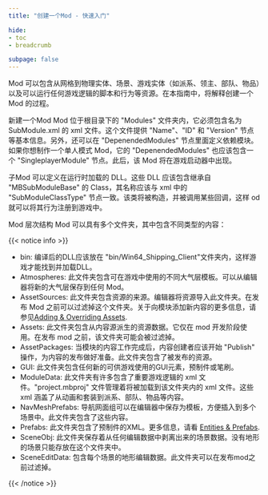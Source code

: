 ```yaml
---
title: "创建一个Mod - 快速入门"

hide: 
- toc
- breadcrumb

subpage: false
---
```


Mod 可以包含从网格到物理实体、场景、游戏实体（如派系、领主、部队、物品）以及可以运行任何游戏逻辑的脚本和行为等资源。在本指南中，将解释创建一个 Mod 的过程。

新建一个Mod
Mod 位于根目录下的 "Modules" 文件夹内，它必须包含名为 SubModule.xml 的 xml 文件。这个文件提供 "Name"、"ID" 和 "Version" 节点等基本信息。另外，还可以在 "DepenendedModules" 节点里面定义依赖模块。如果你想制作一个单人模式 Mod，它的 "DepenendedModules" 也应该包含一个 "SingleplayerModule" 节点。此后，该 Mod 将在游戏启动器中出现。

子Mod 可以定义在运行时加载的 DLL。这些 DLL 应该包含继承自 "MBSubModuleBase" 的 Class，其名称应该与 xml 中的 "SubModuleClassType" 节点一致。该类将被构造，并被调用某些回调，这样 od 就可以将其行为注册到游戏中。

Mod 层次结构
Mod 可以具有多个文件夹，其中包含不同类型的内容：

{{< notice info >}}

* bin: 编译后的DLL应该放在 "bin/Win64_Shipping_Client"文件夹内，这样游戏才能找到并加载DLL。
* Atmospheres: 此文件夹包含可在游戏中使用的不同大气层模板。可以从编辑器将新的大气层保存到任何 Mod。
* AssetSources: 此文件夹包含资源的来源。编辑器将资源导入此文件夹。在发布 Mod 之前可以过滤掉这个文件夹。关于向模块添加新内容的更多信息，请参见[Adding & Overriding Assets]().
* Assets: 此文件夹包含从内容源派生的资源数据。它仅在 mod 开发阶段使用。在发布 mod 之前，该文件夹可能会被过滤掉。
* AssetPackages: 当模块的内容工作完成后，内容创建者应该开始 "Publish" 操作，为内容的发布做好准备。此文件夹包含了被发布的资源。
* GUI: 此文件夹包含任何新的可供游戏使用的GUI元素，预制件或笔刷。
* ModuleData: 此文件夹有许多包含了重要游戏逻辑的 xml 文件。"project.mbproj" 文件管理着将被加载到该文件夹内的 xml 文件。这些 xml 涵盖了从动画和套装到派系、部队、物品等内容。
* NavMeshPrefabs: 导航网面组可以在编辑器中保存为模板，方便插入到多个场景中。此文件夹包含了这些内容。
* Prefabs: 此文件夹包含了预制件的XML。更多信息，请看 [Entities & Prefabs]().
* SceneObj: 此文件夹保存着从任何编辑数据中剥离出来的场景数据。没有地形的场景只能存放在这个文件夹中。
* SceneEditData: 包含每个场景的地形编辑数据。此文件夹可以在发布mod之前过滤掉。

{{< /notice >}}
